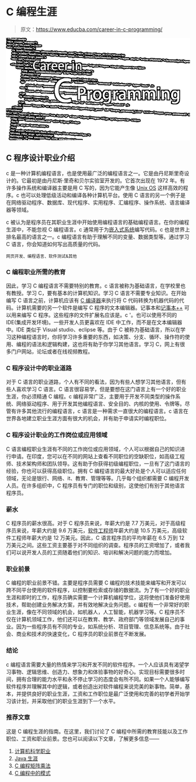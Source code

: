 # C 编程生涯

> 原文：<https://www.educba.com/career-in-c-programming/>

![Career-in-C-Programming](img/a7be26f50e53200d84c101d69b37d1bf.png)



## C 程序设计职业介绍

c 是一种计算机编程语言，也是使用最广泛的编程语言之一。它是由丹尼斯里奇设计的。它最初是由丹尼斯·里奇和贝尔实验室开发的。它首次出现在 1972 年。有许多操作系统和编译器主要是用 C 写的，因为它能产生像 [Unix OS](https://www.educba.com/career-in-unix/) 这样高效的程序。c 也可以处理低级活动和编译各种计算机平台。使用 C 语言的另一个例子是在网络驱动程序、数据库、现代程序、实用程序、汇编程序、操作系统、语言编译器等领域。

c 被认为是程序员在其职业生涯中开始使用编程语言的基础编程语言。在你的编程生涯中，不能忽视 C 编程语言。c 通常用于为[嵌入式系统](https://www.educba.com/what-is-embedded-systems/)编写代码。c 也是世界上排名最高的语言之一。c 编程语言有助于理解不同的变量、数据类型等。通过学习 C 语言，你会知道如何写出高质量的代码。

<small>网页开发、编程语言、软件测试&其他</small>

### C 编程职业所需的教育

因此，学习 C 编程语言不需要特别的教育。c 语言被称为基础语言，在学校里也有教授。学习 C，要有基本的计算机知识。学习 C 语言不需要专业知识。在开始编写 C 语言之前，计算机应该有 [C 编译器](https://www.educba.com/best-c-compilers/)来执行将 C 代码转换为机器代码的代码。计算机需要的另一个软件是编写 C 程序的文本编辑器。记事本和[记事本++](https://www.educba.com/notepad-plus-plus-alternatives/) 可以用来编写 C 程序。这些程序的文件扩展名应该是。c '。也可以使用不同的 IDE(集成开发环境)。一些开发人员更喜欢在 IDE 中工作，而不是在文本编辑器中。IDE 类似于 Visual studio、eclipse 等。由于 C 被称为基础语言，所以在学习这种编程语言时，你将学习许多重要的东西，如决策、分支、循环、操作符的使用、编程的语法和逻辑构建，这也将有助于你学习其他语言。学习 C，网上有很多门户网站，论坛或者在线视频教程。

### C 程序设计中的职业道路

对于 C 语言的职业道路，个人有不同的看法，因为有些人想学习其他语言，但有些人喜欢学习 C 语言。C 语言很容易学，但是要想在这门语言上有一个好的职业生涯，你必须精通 C 编程。c 编程非常广泛，主要用于开发不同类型的操作系统、网络驱动程序、用于开发其他编程语言、安全目的、内核的使用、令牌等。尽管有许多其他流行的编程语言，c 语言是一种需求一直很大的编程语言。c 语言在世界各地建立职业生涯方面有很大的机会，并有助于申请实时编程职位。

### C 程序设计职业的工作岗位或应用领域

C 语言编程职业生涯有不同的工作岗位或应用领域，个人可以根据自己的知识进行申请。在印度，您可以在不同的网站上查看不同职位的空缺职位，如高级工程师、技术架构师和团队领导。这有助于你获得初级编程职位，一旦有了这门语言的经验，你也可以获得高级职位。拥有 C 编程语言的最大好处是个人可以适应任何领域，无论是银行、网络、it、教育、管理等等。几乎每个组织都需要 C 编程开发人员。在许多组织中，C 程序员有专门的职位和级别，这使他们有别于其他语言程序员。

### 薪水

C 程序员的薪水很高。对于 C 程序员来说，年薪大约是 7.7 万美元，对于高级程序员来说，年薪大约是 9.6 万美元，[软件工程师](https://www.educba.com/careers-as-a-software-engineer/)年薪大约是 10.5 万美元，高级软件工程师年薪大约是 12 万美元。因此，C 语言程序员的平均年薪在 6.5 万到 12 万美元之间。这些工资主要基于对不同组织的调查。程序员的工资增加了，或者我们可以说开发人员的工资随着他们的知识、培训和解决问题的能力而增加。

### 职业前景

C 编程的职业前景不错。主要是程序员需要 C 编程的技术技能来编写和开发可以跨不同平台使用的软件程序，以控制要检索或存储的数据流。为了有一个好的职业生涯和即时的工作，程序员确实需要一个计算机编程学位，这将使他们准备好使用技术，帮助创建业务解决方案，并有效地解决业务问题。c 编程有一个非常好的职业生涯，像在不同领域的机会，如机器人，人工智能，机器学习等。C 程序员不仅在计算机领域工作，他们还可以在教育、教学、政府部门等领域发展自己的事业。因为一些程序员有不同的专业，如系统分析、项目管理、信息系统等。由于社会、商业和技术的快速变化，C 程序员的职业前景在不断发展。

### 结论

c 编程语言需要大量的热情来学习和开发不同的软件程序。一个人应该具有渴望学习事物、逻辑思维、创造力、想象力和体验事物的好奇心。实现目标需要很多时间，拥有合理的能力水平和永不停止学习的态度会有所不同。如果一个人能够编写软件程序并理解其中的逻辑，或者创造出对软件编程来说完美的新事物。简单，基本，并提供良好的职业生涯，工资和工作职位是最广泛使用和完善的初学者开始学习该计划，并采取他们的职业生涯到下一个水平。

### 推荐文章

这是 C 编程生涯的指南。在这里，我们讨论了 C 编程中所需的教育技能以及工作职位、工资和职业前景。您也可以阅读以下文章，了解更多信息——

1.  [计算机科学职业](https://www.educba.com/career-in-computer-science/)
2.  [Java 生涯](https://www.educba.com/career-in-java/)
3.  [C 编程矩阵乘法](https://www.educba.com/c-programming-matrix-multiplication/)
4.  [C 编程中的模式](https://www.educba.com/patterns-in-c-programming/)






